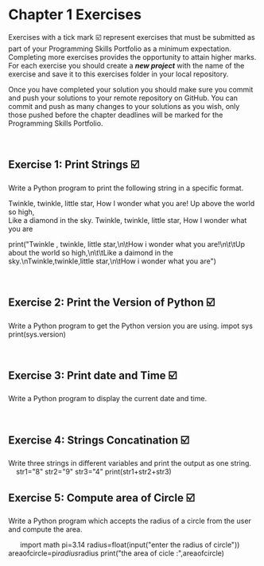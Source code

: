 # Chapter 1 Exercises

Exercises with a tick mark :ballot_box_with_check: represent exercises that must be submitted as part of your Programming Skills Portfolio as a minimum expectation. Completing more exercises provides the opportunity to attain higher marks. For each exercise you should create a _**new project**_ with the name of the exercise and save it to this exercises folder in your local repository.

Once you have completed your solution you should make sure you commit and push your solutions to your remote repository on GitHub. You can commit and push as many changes to your solutions as you wish, only those pushed before the chapter deadlines will be marked for the Programming Skills Portfolio.  


&nbsp;

## Exercise 1: Print Strings :ballot_box_with_check:

Write a Python program to print the following string in a specific format.

Twinkle, twinkle, little star,
	How I wonder what you are! 
		Up above the world so high,   		
		Like a diamond in the sky. 
Twinkle, twinkle, little star, 
	How I wonder what you are


print("Twinkle , twinkle, little star,\n\tHow i wonder what you are!\n\t\tUp about the world so high,\n\t\tLike a daimond in the sky.\nTwinkle,twinkle,little star,\n\tHow i wonder what you are")

&nbsp;
&nbsp;
&nbsp;
## Exercise 2: Print the Version of Python :ballot_box_with_check:

 Write a Python program to get the Python version you are using.
impot sys
print(sys.version)

&nbsp;
&nbsp;
&nbsp;
## Exercise 3: Print date and Time :ballot_box_with_check:

Write a Python program to display the current date and time.

&nbsp;
&nbsp;
&nbsp;
## Exercise 4: Strings Concatination :ballot_box_with_check:
Write three strings in different variables and print the output as one string.
&nbsp;
&nbsp;
&nbsp;
str1="8"
str2="9"
str3="4"
print(str1+str2+str3)

## Exercise 5: Compute area of Circle :ballot_box_with_check:

Write a Python program which accepts the radius of a circle from the user and compute the area.

&nbsp;
&nbsp;
&nbsp;
import math
pi=3.14
radius=float(input("enter the radius of circle"))
areaofcircle=pi*radius*radius
print("the area of cicle :",areaofcircle)
